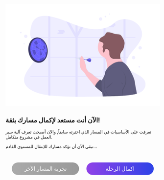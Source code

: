 ![target](./assets/target.png)

## الآن أنت مستعد لإكمال مسارك بثقة!

تعرفت على الأساسيات في المسار الذي اخترته سابقاً, والآن أصبحت تعرف آلية سير العمل في مشروع متكامل.

تبقى الآن أن تؤكد مسارك للإنتقال للمستوى القادم...

<div align="center">
    <a href="https://coretabs.net/select-track" style="display: inline-block; width: 200px; background-color: #5355e8; background-image:linear-gradient(to left, #999, #aaa); color:#fff; padding: 10px; margin: 30px 10px; border-radius:100px; text-decoration: none; font-size: 18px; text-align: center;">تجربة المسار الآخر</a>
    <a href="https://coretabs.net" style="display: inline-block; width: 200px; background-color: #5355e8; background-image:linear-gradient(to left, #2d43e7, #9042e8); color:#fff; padding: 10px; margin: 30px 10px; border-radius:100px; text-decoration: none; font-size: 18px; text-align: center;">اكمال الرحلة</a>
</div>
